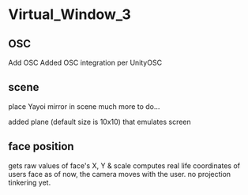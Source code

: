 # Virtual_Window_3

## OSC

Add OSC
Added OSC integration per UnityOSC

## scene

place Yayoi mirror in scene
much more to do...

added plane (default size is 10x10) that emulates screen

## face position

gets raw values of face's X, Y & scale
computes real life coordinates of users face
as of now, the camera moves with the user. no projection tinkering yet.
